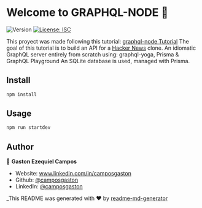 # Welcome to GRAPHQL-NODE 👋
![Version](https://img.shields.io/badge/version-1.0.0-blue.svg?cacheSeconds=2592000)
[![License: ISC](https://img.shields.io/badge/License-ISC-yellow.svg)](#)

This proyect was made following this tutorial: [graphql-node Tutorial](www.howtographql.com/graphql-js) 
The goal of this tutorial is to build an API for a [Hacker News](https://news.ycombinator.com/) clone. 
An idiomatic GraphQL server entirely from scratch using: graphql-yoga, Prisma & GraphQL Playground
An SQLite database is used, managed with Prisma. 

## Install

```sh
npm install
```

## Usage

```sh
npm run startdev
```

## Author

👤 **Gaston Ezequiel Campos**

* Website: www.linkedin.com/in/camposgaston
* Github: [@camposgaston](https://github.com/camposgaston)
* LinkedIn: [@camposgaston](https://linkedin.com/in/camposgaston)

_This README was generated with ❤️ by [readme-md-generator](https://github.com/kefranabg/readme-md-generator)
